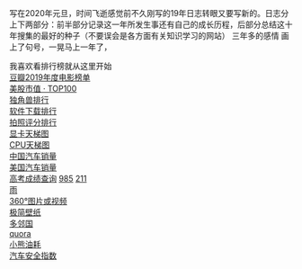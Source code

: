 写在2020年元旦，时间飞逝感觉前不久刚写的19年日志转眼又要写新的。日志分上下两部分：前半部分记录这一年所发生事还有自己的成长历程，后部分总结这十年搜集的最好的种子（不要误会是各方面有关知识学习的网站）
三年多的感情 画上了句号，一晃马上一年了，

我喜欢看排行榜就从这里开始  
[豆瓣2019年度电影榜单](https://movie.douban.com/annual/2019?source=navigation)  
[美股市值 ‧ TOP100](https://tophub.today/n/aqeEaZVe9R)  
[独角兽排行](https://tophub.today/n/qndg1gWoLl)  
[软件下载排行](https://www.qimai.cn/rank/globalrank)  
[拍照评分排行](https://www.dxomark.com/cn/)  
[显卡天梯图](https://www.mydrivers.com/zhuanti/tianti/gpu/index.html)  
[CPU天梯图](https://www.mydrivers.com/zhuanti/tianti/cpu/index.html)  
[中国汽车销量](https://m.gasgoo.com/qcxl)  
[美国汽车销量](https://www.marklines.com/cn/statistics/flash_sales/salesfig_usa_2019)  
[高考成绩查询](http://www.199it.com/gkcf) [985](http://www.eol.cn/e_html/gk/gxmdold/985.shtml) [211](http://www.eol.cn/e_html/gk/gxmdold/211.shtml)  
[雨](https://rainymood.com/)  
[360°图片或视频](https://www.airpano.com)  
[极简壁纸](https://bz.zzzmh.cn)  
[多邻国](http://www.duolingo.cn)  
[quora](https://www.quora.com)  
[小熊油耗](http://www.xiaoxiongyouhao.com)  
[汽车安全指数](http://ciasi.org.cn/home/safety/index/typeid/15.html)  
